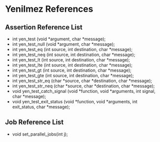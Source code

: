 # Yenilmez References

## Assertion Reference List
* int yen_test (void *argument, char *message);
* int yen_test_null (void *argument, char *message);
* int yen_test_eq (int source, int destination, char *message);
* int yen_test_neq (int source, int destination, char *message);
* int yen_test_lt (int source, int destination, char *message);
* int yen_test_lte (int source, int destination, char *message);
* int yen_test_gt (int source, int destination, char *message);
* int yen_test_gte (int source, int destination, char *message);
* int yen_test_str_eq (char *source, char *destination, char *message);
* int yen_test_str_neq (char *source, char *destination, char *message);
* void yen_test_catch_signal (void *function, void *arguments, int signal, char *message);
* void yen_test_exit_status (void *function, void *arguments, int exit_status, char *message);

## Job Reference List
* void set_parallel_jobs(int j);
